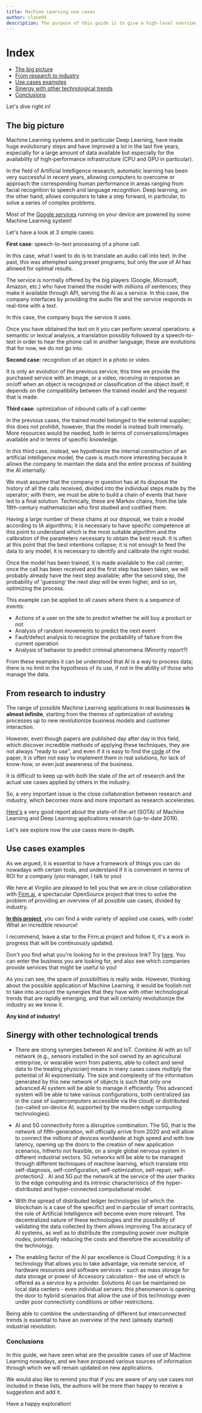 ```yaml
---
title: Machine Learning use cases
author: clone95
description: The purpose of this guide is to give a high-level overview of the different cases of application of ML techniques (and in particular Deep Learning) in the various industries and fields.
---
```



# Index
 - [The big picture](#The-big-picture)
 - [From research to industry](#From-research-to-industry)
 - [Use cases examples](#Use-cases-examples)
 - [Sinergy with other technological trends](#Sinergy-with-other-technological-trends)
 - [Conclusions](#Conclusions)

Let's dive right in!
 
## The big picture
Machine Learning systems and in particular Deep Learning, have made huge evolutionary steps and have improved a lot in the last five years, especially for a large amount of data available but especially for the availability of high-performance infrastructure (CPU and GPU in particular).

In the field of Artificial Intelligence research, automatic learning has been very successful in recent years, allowing computers to overcome or approach the corresponding human performance in areas ranging from facial recognition to speech and language recognition. Deep learning, on the other hand, allows computers to take a step forward, in particular, to solve a series of complex problems.

Most of the [Google services](https://blog.aimultiple.com/ai-is-already-at-the-heart-of-google/) running on your device are powered by some Machine Learning system!

Let's have a look at 3 simple cases:

**First case**: speech-to-text processing of a phone call.

In this case, what I want to do is to translate an audio call into text. In the past, this was attempted using preset programs, but only the use of AI has allowed for optimal results.

The service is normally offered by the big players (Google, Microsoft, Amazon, etc.) who have trained the model with millions of sentences; they make it available through API, serving the AI as a service. In this case, the company interfaces by providing the audio file and the service responds in real-time with a text.

In this case, the company buys the service it uses.

Once you have obtained the text on it you can perform several operations: a semantic or lexical analysis, a translation possibly followed by a speech-to-text in order to hear the phone call in another language; these are evolutions that for now, we do not go into.

**Second case**: recognition of an object in a photo or video.

It is only an evolution of the previous service; this time we provide the purchased service with an image, or a video, receiving in response an on/off when an object is recognized or classification of the object itself; it depends on the compatibility between the trained model and the request that is made.

**Third case**: optimization of inbound calls of a call center

In the previous cases, the trained model belonged to the external supplier; this does not prohibit, however, that the model is instead built internally. More resources would be needed, both in terms of conversations/images available and in terms of specific knowledge.

In this third case, instead, we hypothesize the internal construction of an artificial intelligence model; the case is much more interesting because it allows the company to maintain the data and the entire process of building the AI internally.

We must assume that the company in question has at its disposal the history of all the calls received, divided into the individual steps made by the operator; with them, we must be able to build a chain of events that have led to a final solution. Technically, these are Markov chains, from the late 19th-century mathematician who first studied and codified them.

Having a large number of these chains at our disposal, we train a model according to IA algorithms; it is necessary to have specific competence at this point to understand which is the most suitable algorithm and the calibration of the parameters necessary to obtain the best result. It is often at this point that the best intentions collapse; it is not enough to feed the data to any model, it is necessary to identify and calibrate the right model.

Once the model has been trained, it is made available to the call center; once the call has been received and the first step has been taken, we will probably already have the next step available; after the second step, the probability of 'guessing' the next step will be even higher, and so on, optimizing the process.

This example can be applied to all cases where there is a sequence of events:
- Actions of a user on the site to predict whether he will buy a product or not
- Analysis of random movements to predict the next event
- Fault/defect analysis to recognize the probability of failure from the current operation
- Analysis of behavior to predict criminal phenomena (Minority report?)

From these examples it can be understood that AI is a way to process data; there is no limit in the hypothesis of its use, if not in the ability of those who manage the data.

## From research to industry

The range of possible Machine Learning applications in real businesses **is almost infinite**, starting from the themes of optimization of existing processes up to new revolutionize business models and customer interaction.

However, even though papers are published day after day in this field, which discover incredible methods of applying these techniques, they are not always "ready to use", and even if it is easy to find the [code](https://paperswithcode.com/) of the paper, it is often not easy to implement them in real solutions, for lack of know-how, or even just awareness of the business.

It is difficult to keep up with both the state of the art of research and the actual use cases applied by others in the industry.

So, a very important issue is the close collaboration between research and industry, which becomes more and more important as research accelerates.

[Here's](https://www.slideshare.net/StateofAIReport/state-of-ai-report-2019-151804430) a very good report about the state-of-the-art (SOTA) of Machine Learning and Deep Learning applications research (up-to-date 2019).

Let's see explore now the use cases more in-depth. 

## Use cases examples

As we argued, it is essential to have a framework of things you can do nowadays with certain tools, and understand if it is convenient in terms of ROI for a company (you manager, I talk to you)

We here at Virgilio are pleased to tell you that we are in close collaboration with [Firm.ai](https://github.com/firmai), a spectacular OpenSource project that tries to solve the problem of providing an overview of all possible use cases, divided by industry.

[**In this project**](https://github.com/firmai/industry-machine-learning), you can find a wide variety of applied use cases, with code! What an incredible resource!

I recommend, leave a star to the Firm.ai project and follow it, it's a work in progress that will be continuously updated.

Don't you find what you're looking for in the previous link? Try [here](https://appliedai.com/). You can enter the business you are looking for, and also see which companies provide services that might be useful to you!

As you can see, the space of possibilities is really wide. However, thinking about the possible application of Machine Learning, it would be foolish not to take into account the synergies that they have with other technological trends that are rapidly emerging, and that will certainly revolutionize the industry as we know it. 

**Any kind of industry!** 

## Sinergy with other technological trends

- There are strong synergies between AI and IoT. Combine AI with an IoT network (e.g.,
sensors installed in the soil owned by an agricultural enterprise, or wearable worn
from patients, able to collect and send data to the treating physician) means in many cases
cases multiply the potential of AI exponentially. The size and complexity
of the information generated by this new network of objects is such that only one
advanced AI system will be able to manage it efficiently. This advanced system will be able to
take various configurations, both centralized (as in the case of supercomputers
accessible via the cloud) or distributed (so-called on-device AI, supported by the modern
edge computing technologies).

- AI and 5G connectivity form a disruptive combination. The 5G, that is the network of fifth-generation, will officially arrive from 2020 and will allow to connect the
millions of devices worldwide at high speed and with low latency, opening up
the doors to the creation of new application scenarios, hitherto not feasible, on
a single global nervous system in different industrial sectors. 5G networks will be able to
be managed through different techniques of machine learning, which translate into
self-diagnosis, self-configuration, self-optimization, self-repair, self-protection2
. AI and 5G put the network at the service of the user thanks to the edge
computing and its intrinsic characteristics of the hyper-distributed and hyper-connected computational model.

- With the spread of distributed ledger technologies (of which the blockchain is a case of the
specific) and in particular of smart contracts, the role of Artificial Intelligence
will become even more relevant. The decentralized nature of these technologies and the
possibility of validating the data collected by them allows improving
The accuracy of AI systems, as well as to distribute the computing power over multiple nodes,
potentially reducing the costs and therefore the accessibility of the technology. 

- The enabling factor of the AI par excellence is Cloud Computing: it is a
technology that allows you to take advantage, via remote service, of hardware resources and
software services - such as mass storage for data storage or power of
Accessory calculation - the use of which is offered as a service by a provider. Solutions
AI can be maintained on local data centers - even individual servers: this phenomenon is opening the door to hybrid scenarios that allow the use of this
technology even under poor connectivity conditions or other restrictions.

Being able to combine the understanding of different but interconnected trends is essential to have an overview of the next (already started) industrial revolution. 

### Conclusions

In this guide, we have seen what are the possible cases of use of Machine Learning nowadays, and we have proposed various sources of information through which we will remain updated on new applications. 

We would also like to remind you that if you are aware of any use cases not included in these lists, the authors will be more than happy to receive a suggestion and add it.

Have a happy exploration!

